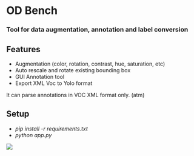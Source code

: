 # OD Bench
### Tool for data augmentation, annotation and label conversion

## Features
- Augmentation (color, rotation, contrast, hue, saturation, etc)
- Auto rescale and rotate existing bounding box
- GUI Annotation tool
- Export XML Voc to Yolo format

It can parse annotations in VOC XML format only. (atm)

## Setup
- _pip install -r requirements.txt_
- _python app.py_

![](https://i.ibb.co/QQ2jdpn/Cattura.png)
